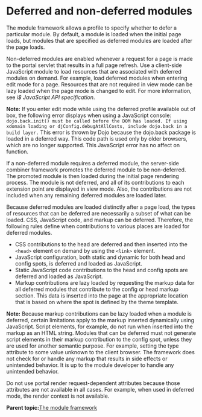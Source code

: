 # Deferred and non-deferred modules

The module framework allows a profile to specify whether to defer a particular module. By default, a module is loaded when the initial page loads, but modules that are specified as deferred modules are loaded after the page loads.

Non-deferred modules are enabled whenever a request for a page is made to the portal servlet that results in a full page refresh. Use a client-side JavaScript module to load resources that are associated with deferred modules on demand. For example, load deferred modules when entering edit mode for a page. Resources that are not required in view mode can be lazy loaded when the page mode is changed to edit. For more information, see *i$ JavaScript API specification*.

**Note:** If you enter edit mode while using the deferred profile available out of box, the following error displays when using a JavaScript console: `dojo.back.init() must be called before the DOM has loaded. If using xdomain loading or djConfig.debugAtAllCosts, include dojo.back in a build layer.` This error is thrown by Dojo because the dojo.back package is loaded in a deferred way. This code path is used only by older browsers, which are no longer supported. This JavaScript error has no affect on function.

If a non-deferred module requires a deferred module, the server-side combiner framework promotes the deferred module to be non-deferred. The promoted module is then loaded during the initial page rendering process. The module is not deferred, and all of its contributions to each extension point are displayed in view mode. Also, the contributions are not included when any remaining deferred modules are loaded later.

Because deferred modules are loaded distinctly after a page load, the types of resources that can be deferred are necessarily a subset of what can be loaded. CSS, JavaScript code, and markup can be deferred. Therefore, the following rules define when contributions to various places are loaded for deferred modules.

-   CSS contributions to the head are deferred and then inserted into the `<head>` element on demand by using the `<link>` element.
-   JavaScript configuration, both static and dynamic for both head and config spots, is deferred and loaded as JavaScript.
-   Static JavaScript code contributions to the head and config spots are deferred and loaded as JavaScript.
-   Markup contributions are lazy loaded by requesting the markup data for all deferred modules that contribute to the config or head markup section. This data is inserted into the page at the appropriate location that is based on where the spot is defined by the theme template.

**Note:** Because markup contributions can be lazy loaded when a module is deferred, certain limitations apply to the markup inserted dynamically using JavaScript. Script elements, for example, do not run when inserted into the markup as an HTML string. Modules that can be deferred must not generate script elements in their markup contribution to the config spot, unless they are used for another semantic purpose. For example, setting the type attribute to some value unknown to the client browser. The framework does not check for or handle any markup that results in side effects or unintended behavior. It is up to the module developer to handle any unintended behavior.

Do not use portal render request-dependent attributes because those attributes are not available in all cases. For example, when used in deferred mode, the render context is not available.

**Parent topic:**[The module framework](../dev-theme/themeopt_module.md)

